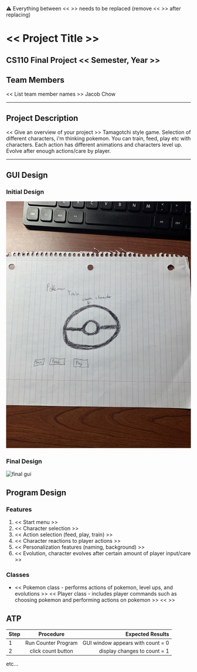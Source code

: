 
:warning: Everything between << >> needs to be replaced (remove << >> after replacing)

# << Project Title >>
## CS110 Final Project  << Semester, Year >>

## Team Members

<< List team member names >>
Jacob Chow
***

## Project Description

<< Give an overview of your project >>
Tamagotchi style game. Selection of different characters, i'm thinking pokemon. You can train, feed, play etc with characters. Each action has different animations and characters level up. Evolve after enough actions/care by player. 
***    

## GUI Design

### Initial Design

![initial gui](assets/gui.jpg)

### Final Design

![final gui](assets/finalgui.jpg)

## Program Design

### Features

1. << Start menu >>
2. << Character selection >>
3. << Action selection (feed, play, train) >>
4. << Character reactions to player actions >>
5. << Personalization features (naming, background) >>
6. << Evolution, character evolves after certain amount of player input/care >>

### Classes

- << Pokemon class - performs actions of pokemon, level ups, and evolutions >>
<< Player class - includes player commands such as choosing pokemon and performing actions on pokemon >>
<< >>

## ATP

| Step                 |Procedure             |Expected Results                   |
|----------------------|:--------------------:|----------------------------------:|
|  1                   | Run Counter Program  |GUI window appears with count = 0  |
|  2                   | click count button   | display changes to count = 1      |
etc...
